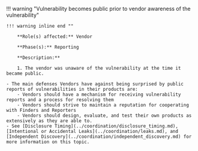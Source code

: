<a name="12"></a>
!!! warning "Vulnerability becomes public prior to vendor awareness of the vulnerability"

    !!! warning inline end ""

        **Role(s) affected:** Vendor

        **Phase(s):** Reporting

        **Description:**

        1. The vendor was unaware of the vulnerability at the time it became public.

    - The main defenses Vendors have against being surprised by public reports of vulnerabilities in their products are:
        - Vendors should have a mechanism for receiving vulnerability reports and a process for resolving them
        - Vendors should strive to maintain a reputation for cooperating with Finders and Reporters
        - Vendors should design, evaluate, and test their own products as extensively as they are able to.
    - See [Disclosure Timing](../coordination/disclosure_timing.md), [Intentional or Accidental Leaks](../coordination/leaks.md), and [Independent Discovery](../coordination/independent_discovery.md) for more information on this topic.
